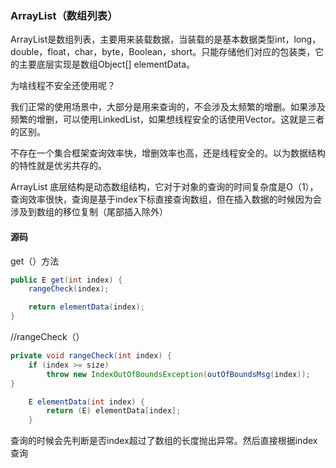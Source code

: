 ### ArrayList（数组列表）

ArrayList是数组列表，主要用来装载数据，当装载的是基本数据类型int，long，double，float，char，byte，Boolean，short。只能存储他们对应的包装类，它的主要底层实现是数组Object[] elementData。

为啥线程不安全还使用呢？

我们正常的使用场景中，大部分是用来查询的，不会涉及太频繁的增删。如果涉及频繁的增删，可以使用LinkedList，如果想线程安全的话使用Vector。这就是三者的区别。

不存在一个集合框架查询效率快，增删效率也高，还是线程安全的。以为数据结构的特性就是优劣共存的。

ArrayList 底层结构是动态数组结构，它对于对象的查询的时间复杂度是O（1），查询效率很快，查询是基于index下标直接查询数组，但在插入数据的时候因为会涉及到数组的移位复制（尾部插入除外）



#### 源码

get（）方法

```java
public E get(int index) {
    rangeCheck(index);

    return elementData(index);
}
```

//rangeCheck（）

```java
private void rangeCheck(int index) {
    if (index >= size)
        throw new IndexOutOfBoundsException(outOfBoundsMsg(index));
}

    E elementData(int index) {
        return (E) elementData[index];
    }
```

查询的时候会先判断是否index超过了数组的长度抛出异常。然后直接根据index查询